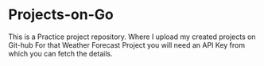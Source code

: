 # Projects-on-Go
This is a Practice project repository. Where I upload my created projects on Git-hub
For that Weather Forecast Project you will need an API Key from which you can fetch the details.
